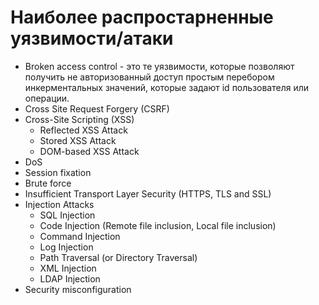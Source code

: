 # Наиболее распростарненные уязвимости/атаки

* Broken access control - это те уязвимости, которые позволяют получить не авторизованный доступ простым перебором инкерментальных значений, которые задают id пользователя или операции.
* Сross Site Request Forgery (CSRF)
* Cross-Site Scripting (XSS)
  * Reflected XSS Attack
  * Stored XSS Attack
  * DOM-based XSS Attack
* DoS
* Session fixation
* Brute force
* Insufficient Transport Layer Security (HTTPS, TLS and SSL)
* Injection Attacks
  * SQL Injection
  * Code Injection (Remote file inclusion, Local file inclusion)
  * Command Injection
  * Log Injection
  * Path Traversal (or Directory Traversal)
  * XML Injection
  * LDAP Injection
 * Security misconfiguration
